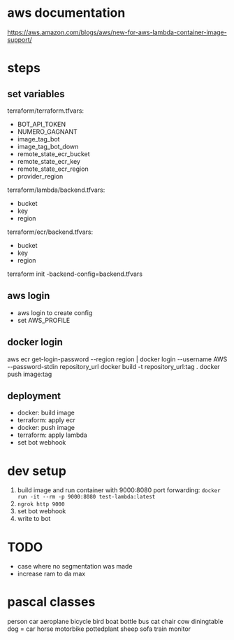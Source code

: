 # aws documentation

https://aws.amazon.com/blogs/aws/new-for-aws-lambda-container-image-support/

# steps

## set variables

terraform/terraform.tfvars:
- BOT_API_TOKEN
- NUMERO_GAGNANT
- image_tag_bot
- image_tag_bot_down
- remote_state_ecr_bucket
- remote_state_ecr_key 
- remote_state_ecr_region
- provider_region

terraform/lambda/backend.tfvars:
- bucket
- key
- region

terraform/ecr/backend.tfvars:
- bucket
- key
- region

terraform init -backend-config=backend.tfvars

## aws login

- aws login to create config
- set AWS_PROFILE

## docker login

aws ecr get-login-password --region region | docker login --username AWS --password-stdin repository_url
docker build -t repository_url:tag .
docker push image:tag

## deployment

- docker: build image
- terraform: apply ecr
- docker: push image
- terraform: apply lambda
- set bot webhook

# dev setup

1. build image and run container with 9000:8080 port forwarding: `docker run -it --rm -p 9000:8080 test-lambda:latest`
2. `ngrok http 9000`
3. set bot webhook
4. write to bot

# TODO
- case where no segmentation was made
- increase ram to da max

# pascal classes

person
car
aeroplane
bicycle
bird
boat
bottle
bus
cat
chair
cow
diningtable
dog = car
horse
motorbike
pottedplant
sheep
sofa
train
monitor
